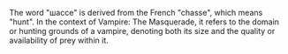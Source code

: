 The word "шассе" is derived from the French "chasse", which means "hunt". In the context of Vampire: The Masquerade, it refers to the domain or hunting grounds of a vampire, denoting both its size and the quality or availability of prey within it.